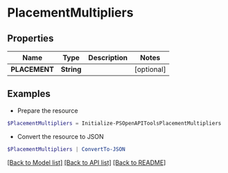 # PlacementMultipliers
## Properties

Name | Type | Description | Notes
------------ | ------------- | ------------- | -------------
**PLACEMENT** | **String** |  | [optional] 

## Examples

- Prepare the resource
```powershell
$PlacementMultipliers = Initialize-PSOpenAPIToolsPlacementMultipliers  -PLACEMENT null
```

- Convert the resource to JSON
```powershell
$PlacementMultipliers | ConvertTo-JSON
```

[[Back to Model list]](../README.md#documentation-for-models) [[Back to API list]](../README.md#documentation-for-api-endpoints) [[Back to README]](../README.md)

